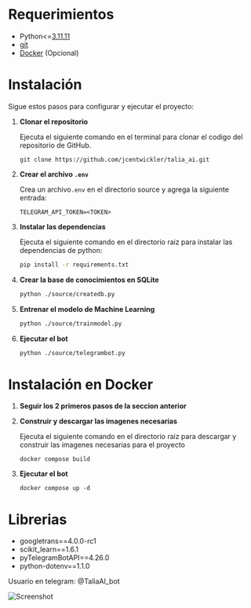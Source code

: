# Requerimientos
- Python<=[3.11.11](https://www.python.org/downloads/release/python-31111)
- [git](https://git-scm.com/downloads)
- [Docker](https://www.docker.com/products/docker-desktop/) (Opcional)

# Instalación
Sigue estos pasos para configurar y ejecutar el proyecto:

1. **Clonar el repositorio**

   Ejecuta el siguiente comando en el terminal para clonar el codigo del repositorio de GitHub.
     ```
     git clone https://github.com/jcentwickler/talia_ai.git
     ```

3. **Crear el archivo `.env`**

   Crea un archivo`.env` en el directorio source y agrega la siguiente entrada:
     ```
     TELEGRAM_API_TOKEN=<TOKEN>
     ```

5. **Instalar las dependencias**

   Ejecuta el siguiente comando en el directorio raiz para instalar las dependencias de python:
     ```bash
     pip install -r requirements.txt
     ```

7. **Crear la base de conocimientos en SQLite**
     ```bash
     python ./source/createdb.py
     ```

8. **Entrenar el modelo de Machine Learning**
     ```bash
     python ./source/trainmodel.py
     ```

9. **Ejecutar el bot**
     ```bash
     python ./source/telegrambot.py
     ```
# Instalación en Docker

1. **Seguir los 2 primeros pasos de la seccion anterior**

2. **Construir y descargar las imagenes necesarias**

   Ejecuta el siguiente comando en el directorio raiz para descargar y construir las imagenes necesarias para el proyecto
     ```
     docker compose build
     ```  
4. **Ejecutar el bot**
     ```
     docker compose up -d
     ```
# Librerias
- googletrans==4.0.0-rc1
- scikit_learn==1.6.1
- pyTelegramBotAPI==4.26.0
- python-dotenv==1.1.0

Usuario en telegram: @TaliaAI_bot

![Screenshot](https://i.imgur.com/p5zt0Dm.jpeg)
